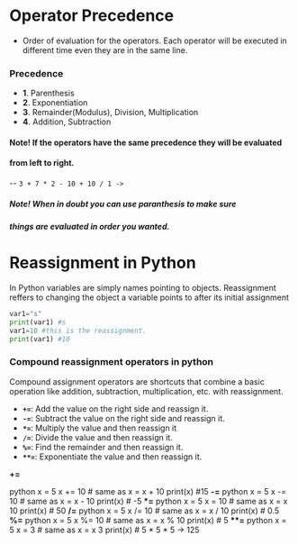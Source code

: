 # Operator Precedence
- Order of evaluation for the operators. Each operator will be executed 
in different time even they are in the same line. 

### Precedence
- **1**. Parenthesis 
- **2**. Exponentiation
- **3**. Remainder(Modulus), Division, Multiplication
- **4**. Addition, Subtraction

#### Note! If the operators have the same precedence they will be evaluated 
#### from left to right. 
           
-- `3 + 7 * 2 - 10 + 10 / 1 -> `

##### Note! When in doubt you can use paranthesis to make sure 
##### things are evaluated in  order you wanted. 


# Reassignment in Python
In Python variables are simply names pointing to objects.
Reassignment reffers to changing the object a variable points to after its initial assignment
```python
var1="s"
print(var1) #s
var1=10 #this is the reassignment.
print(var1) #10
```

### Compound reassignment operators in python
Compound assignment operators are shortcuts that combine a basic operation like addition, subtraction, multiplication, etc. with reassignment. 

- **`+=`**:  Add the value on the right side and reassign it. 
- **`-=`**:  Subtract the value on the right side and reassign it. 
- **`*=`**:  Multiply the value and then reassign it
- **`/=`**:  Divide the value and then reassign it.
- **`%=`**:  Find the remainder and then reassign it.
- **`**=`**: Exponentiate the value and then reassign it.

**+=**

python
x = 5
x += 10 # same as x = x + 10
print(x) #15
**-=**
python
x = 5
x -= 10 # same as x = x - 10
print(x) # -5
**\*=**
python
x = 5
x = 10 # same as x = x 10
print(x) # 50
**/=**
python
x = 5
x /= 10 # same as x = x / 10
print(x) # 0.5
**%=**
python
x = 5
x %= 10 # same as x = x % 10
print(x) # 5
**\*\*=**
python
x = 5
x = 3 # same as x = x  3
print(x) # 5 * 5 * 5 -> 125